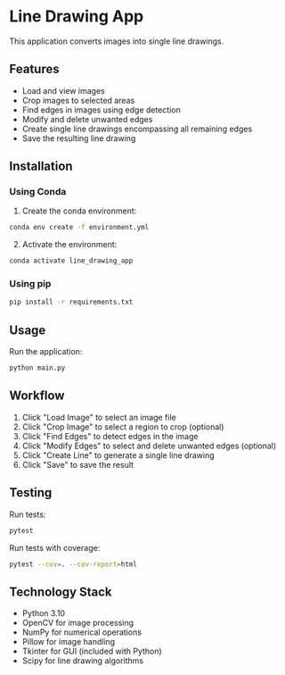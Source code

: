 # Line Drawing App

This application converts images into single line drawings.

## Features

- Load and view images
- Crop images to selected areas
- Find edges in images using edge detection
- Modify and delete unwanted edges
- Create single line drawings encompassing all remaining edges
- Save the resulting line drawing

## Installation

### Using Conda

1. Create the conda environment:
```bash
conda env create -f environment.yml
```

2. Activate the environment:
```bash
conda activate line_drawing_app
```

### Using pip

```bash
pip install -r requirements.txt
```

## Usage

Run the application:
```bash
python main.py
```

## Workflow

1. Click "Load Image" to select an image file
2. Click "Crop Image" to select a region to crop (optional)
3. Click "Find Edges" to detect edges in the image
4. Click "Modify Edges" to select and delete unwanted edges (optional)
5. Click "Create Line" to generate a single line drawing
6. Click "Save" to save the result

## Testing

Run tests:
```bash
pytest
```

Run tests with coverage:
```bash
pytest --cov=. --cov-report=html
```

## Technology Stack

- Python 3.10
- OpenCV for image processing
- NumPy for numerical operations
- Pillow for image handling
- Tkinter for GUI (included with Python)
- Scipy for line drawing algorithms
